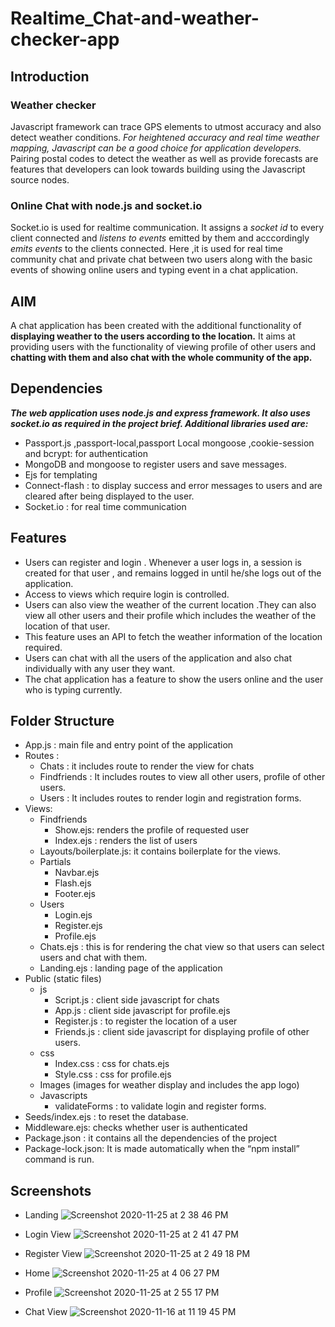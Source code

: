 # Realtime_Chat-and-weather-checker-app

## Introduction

### Weather checker
Javascript framework can trace GPS elements to utmost accuracy and also detect weather conditions. *For heightened accuracy and real time weather mapping, Javascript can be a good choice for application developers.* Pairing postal codes to detect the weather as well as provide forecasts are features that developers can look towards building using the Javascript source nodes. 
### Online Chat with node.js and socket.io
Socket.io is used for realtime communication. It assigns a *socket id* to every client connected and *listens to events* emitted by them and acccordingly *emits events* to the clients connected. Here ,it is used for real time community chat and private chat between two users along with the basic events of showing online users and typing event in a chat application.

## AIM 
A chat application has been created with the additional functionality of **displaying weather to the users according to the location.** It aims at providing users with the functionality of viewing profile of other users and **chatting with them and also chat with the whole community of the app.**

## Dependencies
***The web application uses node.js and express framework. It  also uses socket.io as required in the project brief. Additional libraries used are:***
- Passport.js ,passport-local,passport Local mongoose ,cookie-session and bcrypt: for authentication
- MongoDB and mongoose to register users and save messages.
- Ejs for templating
- Connect-flash : to display success and error messages to users and are cleared after being displayed to the user.
- Socket.io : for real time communication

## Features
- Users can register and login . Whenever a user logs in, a session is created for that user , and remains logged in until he/she logs out of the application.
- Access to views which require login  is controlled.
- Users can also view the weather of the current location .They can also view all other users and their profile which includes the weather of the location of that user.
- This feature uses an API to fetch the weather information of the location required.
- Users can chat with all the users of the application and also chat individually with any user they want.
- The chat application has a feature to show the users online and the user who is typing currently.

## Folder Structure
- App.js : main file and entry point of the application
- Routes : 
  - Chats : it includes route to render the view for chats
  - Findfriends : It includes routes to view all other users, profile of other users.
  - Users : It includes routes to render login and registration forms.
- Views:
  - Findfriends 
    - Show.ejs: renders the profile of requested user
    - Index.ejs : renders the list of users
  - Layouts/boilerplate.js: it contains boilerplate for the views.
  - Partials
    - Navbar.ejs
    - Flash.ejs
    - Footer.ejs
  - Users
    - Login.ejs
    - Register.ejs
    - Profile.ejs
  - Chats.ejs : this is for rendering the chat view so that users can select users and chat with them.
  - Landing.ejs : landing page of the application
- Public (static files)
  - js 
    - Script.js : client side javascript for chats
    - App.js : client side javascript for profile.ejs
    - Register.js : to register the location of a user 
    - Friends.js : client side javascript for displaying profile of other users.
  - css
    - Index.css : css for chats.ejs
    - Style.css : css for profile.ejs
  - Images (images for weather display and includes the app logo)
  - Javascripts
    - validateForms : to validate login and register forms.
- Seeds/index.ejs : to reset the database.
- Middleware.ejs: checks whether user is authenticated 
- Package.json : it contains all the dependencies of the project
- Package-lock.json: It is made automatically when the “npm install” command is run.



## Screenshots

- Landing 
![Screenshot 2020-11-25 at 2 38 46 PM](https://user-images.githubusercontent.com/53987760/100206135-f5de0700-2f2b-11eb-9005-a42cba01042c.png)

- Login View
![Screenshot 2020-11-25 at 2 41 47 PM](https://user-images.githubusercontent.com/53987760/100206474-608f4280-2f2c-11eb-83a7-2631df59eb75.png)

- Register View 
![Screenshot 2020-11-25 at 2 49 18 PM](https://user-images.githubusercontent.com/53987760/100207276-6b96a280-2f2d-11eb-88d1-938cd972b63d.png)

- Home
![Screenshot 2020-11-25 at 4 06 27 PM](https://user-images.githubusercontent.com/53987760/100216612-7c98e100-2f38-11eb-8f4b-2c9795b2989b.png)

- Profile
![Screenshot 2020-11-25 at 2 55 17 PM](https://user-images.githubusercontent.com/53987760/100208054-49e9eb00-2f2e-11eb-874c-19400b642b24.png)

- Chat View
![Screenshot 2020-11-16 at 11 19 45 PM](https://user-images.githubusercontent.com/53987760/100216851-cb467b00-2f38-11eb-94a3-9c5de3733b7b.png)


